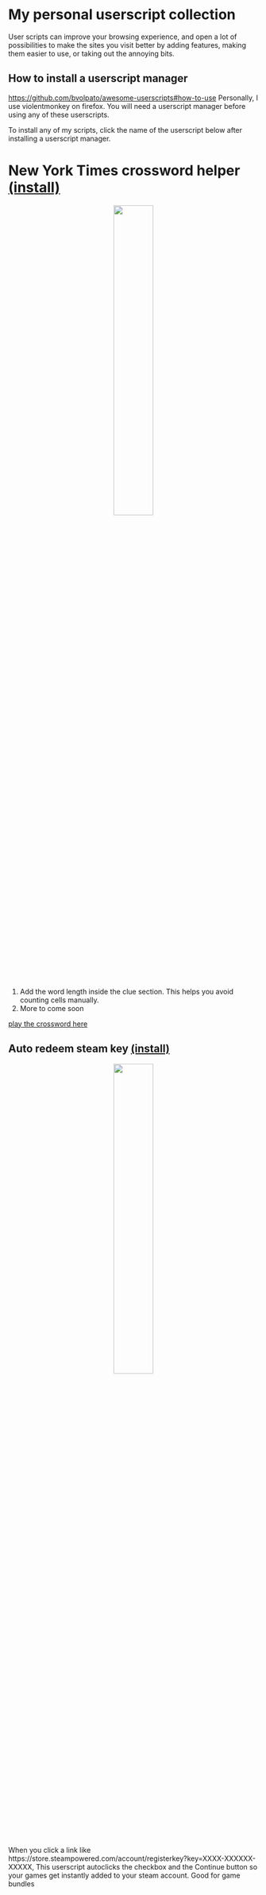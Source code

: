 # My personal userscript collection
User scripts can improve your browsing experience, and open a lot of possibilities to make the sites you visit better by adding features, making them easier to use, or taking out the annoying bits.

## How to install a userscript manager
https://github.com/bvolpato/awesome-userscripts#how-to-use
Personally, I use violentmonkey on firefox. You will need a userscript manager before using any of these userscripts.

To install any of my scripts, click the name of the userscript below after installing a userscript manager.

# New York Times crossword helper [(install)](https://github.com/kleutzinger/userscripts/raw/main/userscripts/nyt-crossword-helper.user.js)
<p align="center">
  <img src="https://user-images.githubusercontent.com/6435727/217959262-4073565c-117b-4db7-9d14-59edef7177a5.png" width=40% height=40%>
</p>

1. Add the word length inside the clue section. This helps you avoid counting cells manually.
2. More to come soon

[play the crossword here](https://www.nytimes.com/crosswords)

## Auto redeem steam key [(install)](https://github.com/kleutzinger/userscripts/raw/main/userscripts/auto-redeem-steam-key.user.js)
<p align="center">
  <img src="https://user-images.githubusercontent.com/6435727/216791579-3f219a7b-238d-4508-9890-e1517bb5c577.png" width=40% height=40%>
</p>
When you click a link like https://store.steampowered.com/account/registerkey?key=XXXX-XXXXXX-XXXXX, This userscript autoclicks the checkbox and the Continue button so your games get instantly added to your steam account. Good for game bundles  
